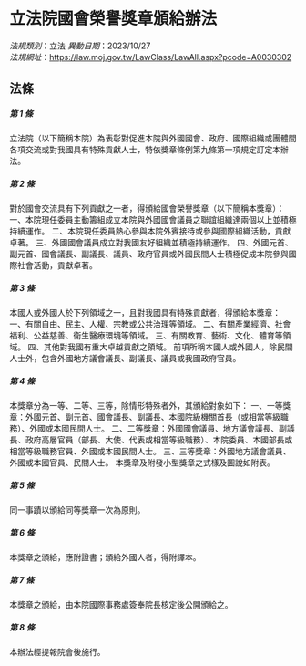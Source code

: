 # 立法院國會榮譽獎章頒給辦法

*法規類別*：立法
*異動日期*：2023/10/27  
*法規網址*：https://law.moj.gov.tw/LawClass/LawAll.aspx?pcode=A0030302



## 法條
##### 第 1 條
立法院（以下簡稱本院）為表彰對促進本院與外國國會、政府、國際組織或團體間各項交流或對我國具有特殊貢獻人士，特依獎章條例第九條第一項規定訂定本辦法。

##### 第 2 條
對於國會交流具有下列貢獻之一者，得頒給國會榮譽獎章（以下簡稱本獎章）：
一、本院現任委員主動籌組成立本院與外國國會議員之聯誼組織達兩個以上並積極持續運作。
二、本院現任委員熱心參與本院外賓接待或參與國際組織活動，貢獻卓著。
三、外國國會議員成立對我國友好組織並積極持續運作。
四、外國元首、副元首、國會議長、副議長、議員、政府官員或外國民間人士積極促成本院參與國際社會活動，貢獻卓著。

##### 第 3 條
本國人或外國人於下列領域之一，且對我國具有特殊貢獻者，得頒給本獎章：
一、有關自由、民主、人權、宗教或公共治理等領域。
二、有關產業經濟、社會福利、公益慈善、衛生醫療環境等領域。
三、有關教育、藝術、文化、體育等領域。
四、其他對我國有重大卓越貢獻之領域。
前項所稱本國人或外國人，除民間人士外，包含外國地方議會議長、副議長、議員或我國政府官員。

##### 第 4 條
本獎章分為一等、二等、三等，除情形特殊者外，其頒給對象如下：
一、一等獎章：外國元首、副元首、國會議長、副議長、本國院級機關首長（或相當等級職務）、外國或本國民間人士。
二、二等獎章：外國國會議員、地方議會議長、副議長、政府高層官員（部長、大使、代表或相當等級職務）、本院委員、本國部長或相當等級職務官員、外國或本國民間人士。
三、三等獎章：外國地方議會議員、外國或本國官員、民間人士。
本獎章及附發小型獎章之式樣及圖說如附表。

##### 第 5 條
同一事蹟以頒給同等獎章一次為原則。

##### 第 6 條
本獎章之頒給，應附證書；頒給外國人者，得附譯本。

##### 第 7 條
本獎章之頒給，由本院國際事務處簽奉院長核定後公開頒給之。

##### 第 8 條
本辦法經提報院會後施行。


